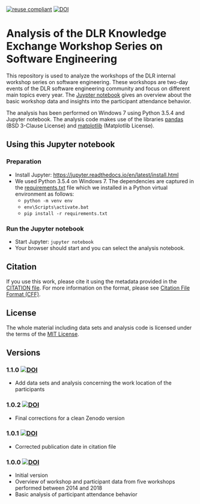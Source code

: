 [![reuse compliant](https://reuse.software/badge/reuse-compliant.svg)](https://reuse.software/)
[![DOI](https://zenodo.org/badge/DOI/10.5281/zenodo.1301033.svg)](https://doi.org/10.5281/zenodo.1301033)

# Analysis of the DLR Knowledge Exchange Workshop Series on Software Engineering
This repository is used to analyze the workshops of the DLR internal workshop series on software
engineering. These workshops are two-day events of the DLR software engineering community and
focus on different main topics every year. The [Juypter notebook](analysis.ipynb) gives an overview
about the basic workshop data and insights into the participant attendance behavior.

The analysis has been performed on Windows 7 using Python 3.5.4 and Jupyter notebook.
The analysis code makes use of the libraries [pandas](https://pandas.pydata.org) (BSD 3-Clause License)
and [matplotlib](https://matplotlib.org) (Matplotlib License). 

## Using this Jupyter notebook

### Preparation
- Install Jupyter: https://jupyter.readthedocs.io/en/latest/install.html
- We used Python 3.5.4 on Windows 7. The dependencies are captured in the [requirements.txt](requirements.txt)
  file which we installed in a Python virtual environment as follows:
    - `python -m venv env`
    - `env\Scripts\activate.bat`
    - `pip install -r requirements.txt`

### Run the Jupyter notebook
- Start Jupyter: `jupyter notebook`
- Your browser should start and you can select the analysis notebook.

## Citation
If you use this work, please cite it using the metadata provided in the [CITATION file](CITATION.cff).
For more information on the format, please see [Citation File Format (CFF)](https://citation-file-format.github.io/).

## License
The whole material including data sets and analysis code is licensed under the terms of the
[MIT License](LICENSE).

## Versions

### 1.1.0 [![DOI](https://zenodo.org/badge/DOI/10.5281/zenodo.1465775.svg)](https://doi.org/10.5281/zenodo.1465775)
- Add data sets and analysis concerning the work location of the participants

### 1.0.2 [![DOI](https://zenodo.org/badge/DOI/10.5281/zenodo.1301253.svg)](https://doi.org/10.5281/zenodo.1301253)
- Final corrections for a clean Zenodo version

### 1.0.1 [![DOI](https://zenodo.org/badge/DOI/10.5281/zenodo.1301235.svg)](https://doi.org/10.5281/zenodo.1301235)
- Corrected publication date in citation file

### 1.0.0 [![DOI](https://zenodo.org/badge/DOI/10.5281/zenodo.1301034.svg)](https://doi.org/10.5281/zenodo.1301034)
- Initial version
- Overview of workshop and participant data from five workshops performed between 2014 and 2018
- Basic analysis of participant attendance behavior
